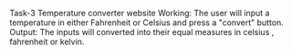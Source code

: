 Task-3
Temperature converter website
Working: The user will input a temperature in either Fahrenheit or Celsius and press a "convert" button.
Output: The inputs will converted into their equal measures in celsius , fahrenheit or kelvin.
